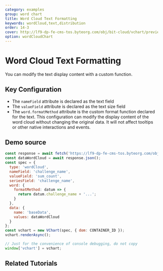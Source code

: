 ```yaml
---
category: examples
group: word chart
title: Word Cloud Text Formatting
keywords: wordCloud,text,distribution
order: 14-3
cover: http://lf9-dp-fe-cms-tos.byteorg.com/obj/bit-cloud/vchart/preview/word-cloud-chart/word-cloud-format.png
option: wordCloudChart
---
```


# Word Cloud Text Formatting

You can modify the text display content with a custom function.

## Key Configuration

- The `nameField` attribute is declared as the text field
- The `valueField` attribute is declared as the text size field
- The `word.formatMethod` attribute is the custom format function declared for the text. This configuration can modify the display content of the word cloud without changing the original data. It will not affect tooltips or other native interactions and events.

## Demo source

```javascript livedemo
const response = await fetch('https://lf9-dp-fe-cms-tos.byteorg.com/obj/bit-cloud/data-wordcloud.json');
const dataWordCloud = await response.json();
const spec = {
  type: 'wordCloud',
  nameField: 'challenge_name',
  valueField: 'sum_count',
  seriesField: 'challenge_name',
  word: {
    formatMethod: datum => {
      return datum.challenge_name + '...';
    }
  },
  data: {
    name: 'baseData',
    values: dataWordCloud
  }
};
const vchart = new VChart(spec, { dom: CONTAINER_ID });
vchart.renderAsync();

// Just for the convenience of console debugging, do not copy
window['vchart'] = vchart;
```

## Related Tutorials
